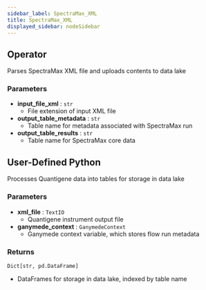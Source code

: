```yaml
---
sidebar_label: SpectraMax_XML
title: SpectraMax_XML
displayed_sidebar: nodeSidebar
---
```


## Operator
Parses SpectraMax XML file and uploads contents to data lake


### Parameters
- **input_file_xml** : `str`
    - File extension of input XML file
- **output_table_metadata** : `str`
    - Table name for metadata associated with SpectraMax run
- **output_table_results** : `str`
    - Table name for SpectraMax core data
## User-Defined Python
Processes Quantigene data into tables for storage in data lake


### Parameters
- **xml_file** : `TextIO`
    - Quantigene instrument output file
- **ganymede_context** : `GanymedeContext`
    - Ganymede context variable, which stores flow run metadata


### Returns
`Dict[str, pd.DataFrame]`
  - DataFrames for storage in data lake, indexed by table name